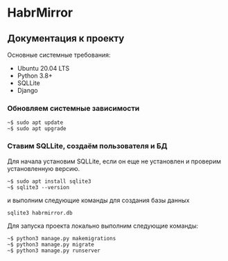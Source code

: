 HabrMirror
===========


## Документация к проекту


Основные системные требования:
* Ubuntu 20.04 LTS
* Python 3.8+
* SQLLite 
* Django 



### Обновляем системные зависимости


```
~$ sudo apt update
~$ sudo apt upgrade
```


### Ставим SQLLite, создаём пользователя и БД


Для начала установим SQLLite, если он еще не установлен и проверим установленную версию. 

```
~$ sudo apt install sqlite3
~$ sqlite3 --version
```
и выполним следующие команды для создания базы данных 

```
sqlite3 habrmirror.db
```
Для запуска проекта локально выполним следующие команды:
```
~$ python3 manage.py makemigrations
~$ python3 manage.py migrate
~$ python3 manage.py runserver
```





